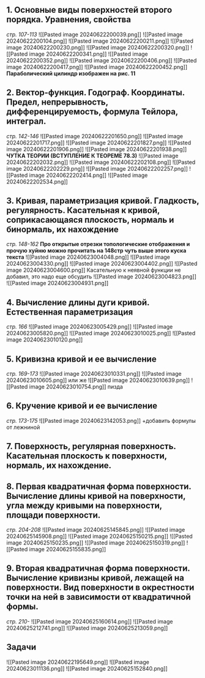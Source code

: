 ## 1. Основные виды поверхностей второго порядка. Уравнения, свойства
*стр. 107-113*
![[Pasted image 20240622200039.png]]
![[Pasted image 20240622200104.png]]
![[Pasted image 20240622200211.png]]
![[Pasted image 20240622200230.png]]
![[Pasted image 20240622200320.png]]
![[Pasted image 20240622200341.png]]
![[Pasted image 20240622200352.png]]
![[Pasted image 20240622200406.png]]
![[Pasted image 20240622200417.png]]
![[Pasted image 20240622200452.png]]
**Параболический цилиндр изображен на рис. 11**

## 2. Вектор-функция. Годограф. Координаты. Предел, непрерывность, дифференцируемость, формула Тейлора, интеграл.
*стр. 142-146*
![[Pasted image 20240622201650.png]]
![[Pasted image 20240622201717.png]]
![[Pasted image 20240622201827.png]]
![[Pasted image 20240622201906.png]]
![[Pasted image 20240622201938.png]]
**ЧУТКА ТЕОРИИ (ВСТУПЛЕНИЕ К ТЕОРЕМЕ 78.3)**
![[Pasted image 20240622202032.png]]
![[Pasted image 20240622202108.png]]
![[Pasted image 20240622202229.png]]
![[Pasted image 20240622202257.png]]
![[Pasted image 20240622202414.png]]
![[Pasted image 20240622202534.png]]

## 3. Кривая, параметризация кривой. Гладкость, регулярность. Касательная к кривой, соприкасающаяся плоскость, нормаль и бинормаль, их нахождение
*стр. 148-162*
**Про открытые отрезки топологические отображения и прочую хуйню можно прочитать на 148стр чуть выше этого куска текста**
![[Pasted image 20240623004048.png]]
![[Pasted image 20240623004330.png]]
![[Pasted image 20240623004402.png]]
![[Pasted image 20240623004600.png]]
Касательную к неявной функции не добавил, это надо еще обсудить
![[Pasted image 20240623004823.png]]
![[Pasted image 20240623004931.png]]


## 4. Вычисление длины дуги кривой. Естественная параметризация
*стр. 166*
![[Pasted image 20240623005429.png]]
![[Pasted image 20240623005820.png]]
![[Pasted image 20240623010025.png]]
![[Pasted image 20240623010120.png]]

## 5. Кривизна кривой и ее вычисление
*стр. 169-173*
![[Pasted image 20240623010331.png]]
![[Pasted image 20240623010605.png]]
или же
![[Pasted image 20240623010639.png]]
![[Pasted image 20240623010754.png]]
пизда

## 6. Кручение кривой и ее вычисление
*стр. 173-175*
![[Pasted image 20240623142053.png]]
+добавить формулы от лежниной

## 7. Поверхность, регулярная поверхность. Касательная плоскость к поверхности, нормаль, их нахождение.


## 8. Первая квадратичная форма поверхности. Вычисление длины кривой на поверхности, угла между кривыми на поверхности, площади поверхности. 
*стр. 204-208*
![[Pasted image 20240625145845.png]]
![[Pasted image 20240625145908.png]]
![[Pasted image 20240625150215.png]]
![[Pasted image 20240625150235.png]]
![[Pasted image 20240625150319.png]]
![[Pasted image 20240625155835.png]]

## 9. Вторая квадратичная форма поверхности. Вычисление кривизны кривой, лежащей на поверхности. Вид поверхности в окрестности точки на ней в зависимости от квадратичной формы.
*стр. 210-*
![[Pasted image 20240625160614.png]]
![[Pasted image 20240625212741.png]]
![[Pasted image 20240625213059.png]]


## Задачи
![[Pasted image 20240622195649.png]]
 ![[Pasted image 20240623011136.png]]
 ![[Pasted image 20240625152840.png]]
